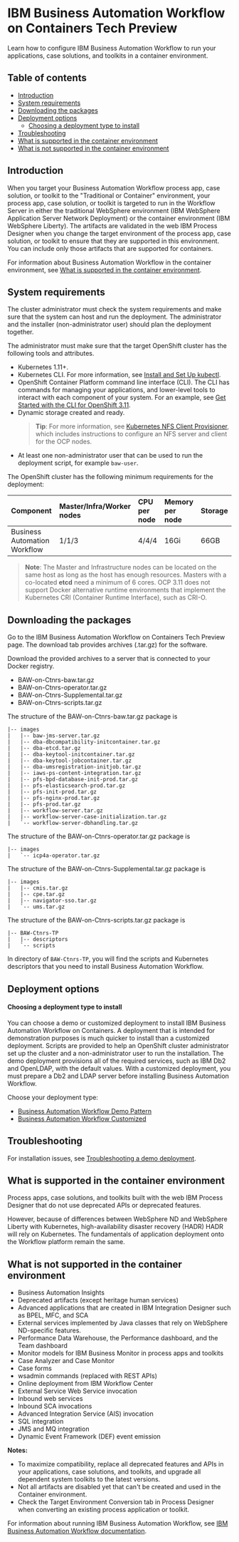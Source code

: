 # IBM Business Automation Workflow on Containers Tech Preview
Learn how to configure IBM Business Automation Workflow to run your applications, case solutions, and toolkits in a container environment.

## Table of contents
- [Introduction](#Introduction)
- [System requirements](#System-requirements)
- [Downloading the packages](#Downloading-the-packages)
- [Deployment options](#Deployment-options)
  - [Choosing a deployment type to install](#Choosing-a-deployment-type-to-install)
- [Troubleshooting](#Troubleshooting)
- [What is supported in the container environment](#What-is-supported-in-the-container-environment)
- [What is not supported in the container environment](#What-is-not-supported-in-the-container-environment)


## Introduction
When you target your Business Automation Workflow process app, case solution, or toolkit to the "Traditional or Container" environment, your process app, case solution, or toolkit is targeted to run in the Workflow Server in either the traditional WebSphere environment (IBM WebSphere Application Server Network Deployment) or the container environment (IBM WebSphere Liberty). The artifacts are validated in the web IBM Process Designer when you change the target environment of the process app, case solution, or toolkit to ensure that they are supported in this environment. You can include only those artifacts that are supported for containers.

For information about Business Automation Workflow in the container environment, see [What is supported in the container environment](#What-is-supported-in-the-container-environment).


## System requirements
The cluster administrator must check the system requirements and make sure that the system can host and run the deployment. The administrator and the installer (non-administrator user) should plan the deployment together.

The administrator must make sure that the target OpenShift cluster has the following tools and attributes.
   - Kubernetes 1.11+.
   - Kubernetes CLI. For more information, see [Install and Set Up kubectl](https://kubernetes.io/docs/tasks/tools/install-kubectl/).
   - OpenShift Container Platform command line interface (CLI). The CLI has commands for managing your applications, and lower-level tools to interact with each component of your system. For an example, see [Get Started with the CLI for OpenShift 3.11](https://docs.openshift.com/container-platform/3.11/cli_reference/get_started_cli.html).
   - Dynamic storage created and ready.
     > **Tip**: For more information, see [Kubernetes NFS Client Provisioner](https://github.com/kubernetes-incubator/external-storage/tree/master/nfs-client), which includes instructions to configure an NFS server and client for the OCP nodes.
   - At least one non-administrator user that can be used to run the deployment script, for example `baw-user`.
   
The OpenShift cluster has the following minimum requirements for the deployment:

| Component 	| Master/Infra/Worker nodes | CPU per node | Memory per node | Storage |
| :---	| :---	| :---	| :---	| :--- |
| Business Automation Workflow    	| 1/1/3 | 4/4/4 | 16Gi | 66GB |

   > **Note**: The Master and Infrastructure nodes can be located on the same host as long as the host has enough resources. Masters with a co-located **etcd** need a minimum of 6 cores. OCP 3.11 does not support Docker alternative runtime environments that implement the Kubernetes CRI (Container Runtime Interface), such as CRI-O.

   
## Downloading the packages
Go to the IBM Business Automation Workflow on Containers Tech Preview page. The download tab provides archives (.tar.gz) for the software.

Download the provided archives to a server that is connected to your Docker registry.
- BAW-on-Ctnrs-baw.tar.gz
- BAW-on-Ctnrs-operator.tar.gz
- BAW-on-Ctnrs-Supplemental.tar.gz
- BAW-on-Ctnrs-scripts.tar.gz

The structure of the BAW-on-Ctnrs-baw.tar.gz package is
```
|-- images
|   |-- baw-jms-server.tar.gz
|   |-- dba-dbcompatibility-initcontainer.tar.gz
|   |-- dba-etcd.tar.gz
|   |-- dba-keytool-initcontainer.tar.gz
|   |-- dba-keytool-jobcontainer.tar.gz
|   |-- dba-umsregistration-initjob.tar.gz
|   |-- iaws-ps-content-integration.tar.gz
|   |-- pfs-bpd-database-init-prod.tar.gz
|   |-- pfs-elasticsearch-prod.tar.gz
|   |-- pfs-init-prod.tar.gz
|   |-- pfs-nginx-prod.tar.gz
|   |-- pfs-prod.tar.gz
|   |-- workflow-server.tar.gz
|   |-- workflow-server-case-initialization.tar.gz
|   `-- workflow-server-dbhandling.tar.gz
```

The structure of the BAW-on-Ctnrs-operator.tar.gz package is
```
|-- images
|   `-- icp4a-operator.tar.gz
```

The structure of the BAW-on-Ctnrs-Supplemental.tar.gz package is
```
|-- images
|   |-- cmis.tar.gz
|   |-- cpe.tar.gz
|   |-- navigator-sso.tar.gz
|   `-- ums.tar.gz
```

The structure of the BAW-on-Ctnrs-scripts.tar.gz package is
```
|-- BAW-Ctnrs-TP
|   |-- descriptors
|   `-- scripts
```
In directory of `BAW-Ctnrs-TP`, you will find the scripts and Kubernetes descriptors that you need to install Business Automation Workflow.


## Deployment options
#### Choosing a deployment type to install
You can choose a demo or customized  deployment to install IBM Business Automation Workflow on Containers. A deployment that is intended for demonstration purposes is much quicker to install than a customized deployment. Scripts are provided to help an OpenShift cluster administrator set up the cluster and a non-administrator user to run the installation. The demo deployment provisions all of the required services, such as IBM Db2 and OpenLDAP, with the default values. With a customized deployment, you must prepare a Db2 and LDAP server before installing Business Automation Workflow.

Choose your deployment type:
- [Business Automation Workflow Demo Pattern](./BAW-on-Ctnrs-TP-Demo-pattern.md)
- [Business Automation Workflow Customized](./BAW-on-Ctnrs-TP.md)


## Troubleshooting
For installation issues, see [Troubleshooting a demo deployment](./BAW-on-Ctnrs-TP-Troubleshooting.md).


## What is supported in the container environment
Process apps, case solutions, and toolkits built with the web IBM Process Designer that do not use deprecated APIs or deprecated features.

However, because of differences between WebSphere ND and WebSphere Liberty with Kubernetes, high-availability disaster recovery (HADR) HADR will rely on Kubernetes. The fundamentals of application deployment onto the Workflow platform remain the same.


## What is not supported in the container environment

- Business Automation Insights
- Deprecated artifacts (except heritage human services)
- Advanced applications that are created in IBM Integration Designer such as BPEL, MFC, and SCA
- External services implemented by Java classes that rely on WebSphere ND-specific features. 
- Performance Data Warehouse, the Performance dashboard, and the Team dashboard
- Monitor models for IBM Business Monitor in process apps and toolkits
- Case Analyzer and Case Monitor
- Case forms
- wsadmin commands (replaced with REST APIs)
- Online deployment from IBM Workflow Center
- External Service Web Service invocation
- Inbound web services
- Inbound SCA invocations
- Advanced Integration Service (AIS) invocation
- SQL integration
- JMS and MQ integration
- Dynamic Event Framework (DEF) event emission

**Notes:** 
- To maximize compatibility, replace all deprecated features and APIs in your applications, case solutions, and toolkits, and upgrade all dependent system toolkits to the latest versions.
- Not all artifacts are disabled yet that can't be created and used in the Container environment.
- Check the Target Environment Conversion tab in Process Designer when converting an existing process application or toolkit.

For information about running IBM Business Automation Workflow, see  [IBM Business Automation Workflow documentation](https://www.ibm.com/support/knowledgecenter/en/SS8JB4/com.ibm.wbpm.workflow.main.doc/kc-homepage-workflow.html).

